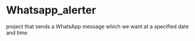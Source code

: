 # Whatsapp_alerter
project that sends a WhatsApp message which we want at a specified date and time
